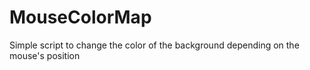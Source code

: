 # MouseColorMap

Simple script to change the color of the background depending on the mouse's position
